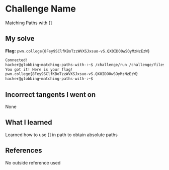 # Challenge Name
Matching Paths with []

## My solve
**Flag:** `pwn.college{8Fey9SClfKBoTzzWVXSJxsuo-vS.QX0IDO0wSOyMzNzEzW}`

```bash
Connected!
hacker@globbing~matching-paths-with-:~$ /challenge/run /challenge/files/file_[absh]
You got it! Here is your flag!
pwn.college{8Fey9SClfKBoTzzWVXSJxsuo-vS.QX0IDO0wSOyMzNzEzW}
hacker@globbing~matching-paths-with-:~$
```
## Incorrect tangents I went on
None

## What I learned
Learned how to use [] in path to obtain absolute paths

## References 
No outside reference used